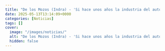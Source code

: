 ```yaml
---
title: "De los Mozos (Indra) - 'Si hace unos años la industria del automóvil fue una envidia europea, en cinco años lo va a ser la Defensa'"
date: 2025-05-13T13:14:09+0000
categories: [Noticias]
tags: []
cover:
  image: "/images/noticias/"
  alt: "De los Mozos (Indra) - 'Si hace unos años la industria del automóvil fue una envidia europea, en cinco años lo va a ser la Defensa'"
  hidden: false
---
```



